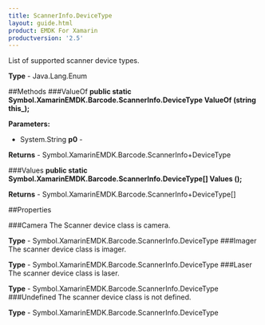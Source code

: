 ```yaml
---
title: ScannerInfo.DeviceType
layout: guide.html 
product: EMDK For Xamarin 
productversion: '2.5' 
---
```

List of supported scanner device types.

**Type** - Java.Lang.Enum

##Methods
###ValueOf
**public static Symbol.XamarinEMDK.Barcode.ScannerInfo.DeviceType ValueOf (string this_);**


        

**Parameters:** 

* System.String **p0** - 

**Returns** - Symbol.XamarinEMDK.Barcode.ScannerInfo+DeviceType

###Values
**public static Symbol.XamarinEMDK.Barcode.ScannerInfo.DeviceType[] Values ();**


        


**Returns** - Symbol.XamarinEMDK.Barcode.ScannerInfo+DeviceType[]

##Properties

###Camera
The Scanner device class is camera.

**Type** - Symbol.XamarinEMDK.Barcode.ScannerInfo.DeviceType
###Imager
The scanner device class is imager.

**Type** - Symbol.XamarinEMDK.Barcode.ScannerInfo.DeviceType
###Laser
The scanner device class is laser.

**Type** - Symbol.XamarinEMDK.Barcode.ScannerInfo.DeviceType
###Undefined
The scanner device class is not defined.

**Type** - Symbol.XamarinEMDK.Barcode.ScannerInfo.DeviceType


